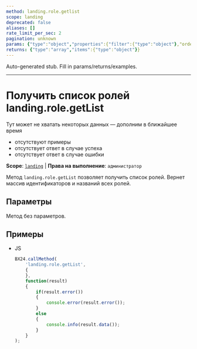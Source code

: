 ```yaml
---
method: landing.role.getlist
scope: landing
deprecated: false
aliases: []
rate_limit_per_sec: 2
pagination: unknown
params: {"type":"object","properties":{"filter":{"type":"object"},"order":{"type":"object"},"select":{"type":"array","items":{"type":"string"}},"start":{"type":["integer","string"]}}}
returns: {"type":"array","items":{"type":"object"}}
---
```


Auto-generated stub. Fill in params/returns/examples.

---

# Получить список ролей landing.role.getList



Тут может не хватать некоторых данных — дополним в ближайшее время







- отсутствуют примеры
- отсутствует ответ в случае успеха
- отсутствует ответ в случае ошибки







**Scope**: [`landing`](../../../scopes/permissions.md) | **Права на выполнение**: `администратор`



Метод `landing.role.getList` позволяет получить список ролей. Вернет массив идентификаторов и названий всех ролей.

## Параметры

Метод без параметров.

## Примеры



- JS

    ```js
    BX24.callMethod(
        'landing.role.getList',
        {
        },
        function(result)
        {
            if(result.error())
            {
                console.error(result.error());
            }
            else
            {
                console.info(result.data());
            }
        }
    );
    ```




